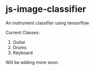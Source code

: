 # js-image-classifier
An instrument classifier using tensorflow

Current Classes: 
1) Guitar 
2) Drums 
3) Keyboard 

Will be adding more soon.
